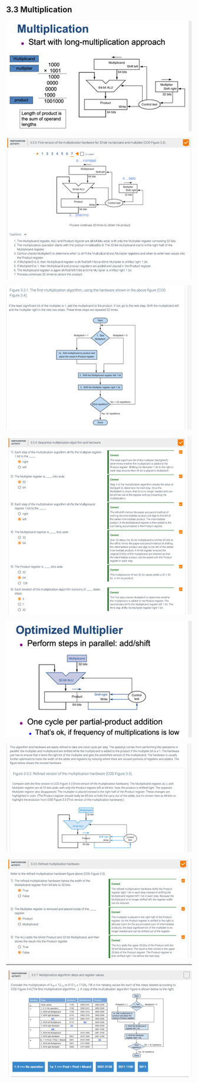 ## 3.3 Multiplication

![](img/2020-10-16-14-58-43.png)

![](img/2020-10-16-15-07-55.png)

![](img/2020-10-16-15-20-07.png)

![](img/2020-10-16-15-20-24.png)

![](img/2020-10-17-09-43-54.png)

![](img/2020-10-17-09-44-12.png)

![](img/2020-10-17-09-48-29.png)

---

![](img/2020-10-17-09-50-08.png)









































